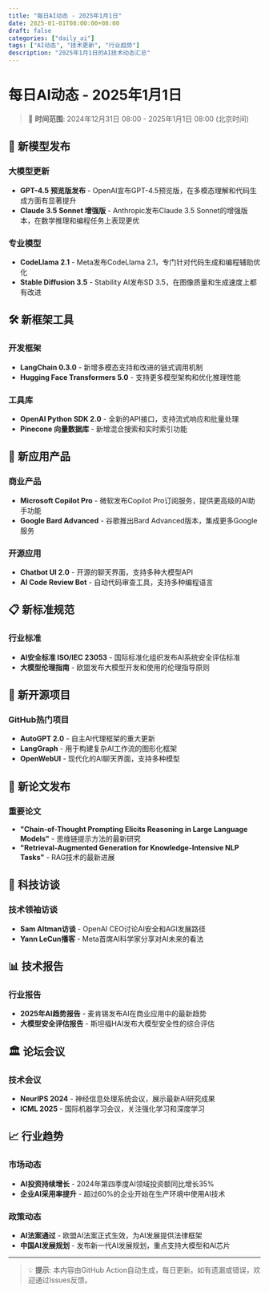 ```yaml
---
title: "每日AI动态 - 2025年1月1日"
date: 2025-01-01T08:00:00+08:00
draft: false
categories: ["daily_ai"]
tags: ["AI动态", "技术更新", "行业趋势"]
description: "2025年1月1日的AI技术动态汇总"
---
```


# 每日AI动态 - 2025年1月1日

> 📅 **时间范围**: 2024年12月31日 08:00 - 2025年1月1日 08:00 (北京时间)

## 🤖 新模型发布

### 大模型更新

- **GPT-4.5 预览版发布** - OpenAI宣布GPT-4.5预览版，在多模态理解和代码生成方面有显著提升
- **Claude 3.5 Sonnet 增强版** - Anthropic发布Claude 3.5 Sonnet的增强版本，在数学推理和编程任务上表现更优

### 专业模型

- **CodeLlama 2.1** - Meta发布CodeLlama 2.1，专门针对代码生成和编程辅助优化
- **Stable Diffusion 3.5** - Stability AI发布SD 3.5，在图像质量和生成速度上都有改进

## 🛠️ 新框架工具

### 开发框架

- **LangChain 0.3.0** - 新增多模态支持和改进的链式调用机制
- **Hugging Face Transformers 5.0** - 支持更多模型架构和优化推理性能

### 工具库

- **OpenAI Python SDK 2.0** - 全新的API接口，支持流式响应和批量处理
- **Pinecone 向量数据库** - 新增混合搜索和实时索引功能

## 📱 新应用产品

### 商业产品

- **Microsoft Copilot Pro** - 微软发布Copilot Pro订阅服务，提供更高级的AI助手功能
- **Google Bard Advanced** - 谷歌推出Bard Advanced版本，集成更多Google服务

### 开源应用

- **Chatbot UI 2.0** - 开源的聊天界面，支持多种大模型API
- **AI Code Review Bot** - 自动代码审查工具，支持多种编程语言

## 📋 新标准规范

### 行业标准

- **AI安全标准 ISO/IEC 23053** - 国际标准化组织发布AI系统安全评估标准
- **大模型伦理指南** - 欧盟发布大模型开发和使用的伦理指导原则

## 🔬 新开源项目

### GitHub热门项目

- **AutoGPT 2.0** - 自主AI代理框架的重大更新
- **LangGraph** - 用于构建复杂AI工作流的图形化框架
- **OpenWebUI** - 现代化的AI聊天界面，支持多种模型

## 📄 新论文发布

### 重要论文

- **"Chain-of-Thought Prompting Elicits Reasoning in Large Language Models"** - 思维链提示方法的最新研究
- **"Retrieval-Augmented Generation for Knowledge-Intensive NLP Tasks"** - RAG技术的最新进展

## 🎤 科技访谈

### 技术领袖访谈

- **Sam Altman访谈** - OpenAI CEO讨论AI安全和AGI发展路径
- **Yann LeCun播客** - Meta首席AI科学家分享对AI未来的看法

## 📊 技术报告

### 行业报告

- **2025年AI趋势报告** - 麦肯锡发布AI在商业应用中的最新趋势
- **大模型安全评估报告** - 斯坦福HAI发布大模型安全性的综合评估

## 🏛️ 论坛会议

### 技术会议

- **NeurIPS 2024** - 神经信息处理系统会议，展示最新AI研究成果
- **ICML 2025** - 国际机器学习会议，关注强化学习和深度学习

## 📈 行业趋势

### 市场动态

- **AI投资持续增长** - 2024年第四季度AI领域投资额同比增长35%
- **企业AI采用率提升** - 超过60%的企业开始在生产环境中使用AI技术

### 政策动态

- **AI法案通过** - 欧盟AI法案正式生效，为AI发展提供法律框架
- **中国AI发展规划** - 发布新一代AI发展规划，重点支持大模型和AI芯片

---

> 💡 **提示**: 本内容由GitHub Action自动生成，每日更新。如有遗漏或错误，欢迎通过Issues反馈。
